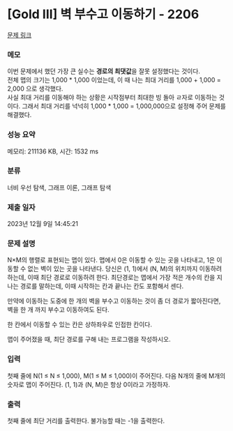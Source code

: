 # [Gold III] 벽 부수고 이동하기 - 2206 

[문제 링크](https://www.acmicpc.net/problem/2206) 


### 메모

이번 문제에서 했던 가장 큰 실수는 **경로의 최댓값**을 잘못 설정했다는 것이다.<br>
전체 맵의 크기는 1,000 * 1,000 이었는데, 이 때 나는 최대 거리를 1,000 + 1,000 = 2,000 으로 생각했다. <br>
사실 최대 거리를 이동해야 하는 상황은 시작점부터 최대한 빙 돌아 ㄹ자로 이동하는 것이다. 
그래서 최대 거리를 넉넉히 1,000 * 1,000 = 1,000,000으로 설정해 주어 문제를 해결했다.

### 성능 요약

메모리: 211136 KB, 시간: 1532 ms

### 분류

너비 우선 탐색, 그래프 이론, 그래프 탐색

### 제출 일자

2023년 12월 9일 14:45:21

### 문제 설명

<p>N×M의 행렬로 표현되는 맵이 있다. 맵에서 0은 이동할 수 있는 곳을 나타내고, 1은 이동할 수 없는 벽이 있는 곳을 나타낸다. 당신은 (1, 1)에서 (N, M)의 위치까지 이동하려 하는데, 이때 최단 경로로 이동하려 한다. 최단경로는 맵에서 가장 적은 개수의 칸을 지나는 경로를 말하는데, 이때 시작하는 칸과 끝나는 칸도 포함해서 센다.</p>

<p>만약에 이동하는 도중에 한 개의 벽을 부수고 이동하는 것이 좀 더 경로가 짧아진다면, 벽을 한 개 까지 부수고 이동하여도 된다.</p>

<p>한 칸에서 이동할 수 있는 칸은 상하좌우로 인접한 칸이다.</p>

<p>맵이 주어졌을 때, 최단 경로를 구해 내는 프로그램을 작성하시오.</p>

### 입력 

 <p>첫째 줄에 N(1 ≤ N ≤ 1,000), M(1 ≤ M ≤ 1,000)이 주어진다. 다음 N개의 줄에 M개의 숫자로 맵이 주어진다. (1, 1)과 (N, M)은 항상 0이라고 가정하자.</p>

### 출력 

 <p>첫째 줄에 최단 거리를 출력한다. 불가능할 때는 -1을 출력한다.</p>


